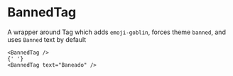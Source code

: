 # BannedTag

A wrapper around Tag which adds `emoji-goblin`, forces theme `banned`, and uses `Banned` text by default

```tsx
<BannedTag />
{' '}
<BannedTag text="Baneado" />
```